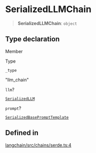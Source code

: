 SerializedLLMChain
==================

> **SerializedLLMChain**: `object`

Type declaration[](#type-declaration "Direct link to Type declaration")
------------------------------------------------------------------------

Member

Type

`_type`

"llm\_chain"

`llm`?

[`SerializedLLM`](/docs/api/llms_base/types/SerializedLLM)

`prompt`?

[`SerializedBasePromptTemplate`](/docs/api/prompts/types/SerializedBasePromptTemplate)

Defined in[](#defined-in "Direct link to Defined in")
------------------------------------------------------

[langchain/src/chains/serde.ts:4](https://github.com/hwchase17/langchainjs/blob/1c1274d/langchain/src/chains/serde.ts#L4)